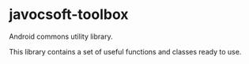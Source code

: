 javocsoft-toolbox
=================

Android commons utility library.

This library contains a set of useful functions and classes ready to use.





